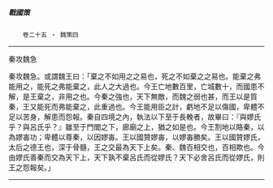 

##### 戰國策
　　`卷二十五 ‧ 魏策四`

* * *

秦攻魏急

秦攻魏急。或謂魏王曰：「棄之不如用之之易也，死之不如棄之之易也。能棄之弗能用之，能死之弗能棄之，此人之大過也。今王亡地數百里，亡城數十，而國患不解，是王棄之，非用之也。今秦之強也，天下無敵，而魏之弱也甚，而王以是質秦，王又能死而弗能棄之，此重過也。今王能用臣之計，虧地不足以傷國，卑體不足以苦身，解患而怨報。秦自四境之內，執法以下至于長輓者，故畢曰：『與嫪氏乎？與呂氏乎？』雖至于門閭之下，廊廟之上，猶之如是也。今王割地以賂秦，以為嫪毐功；卑體以尊秦，以因嫪毐。王以國贊嫪毐，以嫪毐勝矣。王以國贊嫪氏，太后之德王也，深于骨髓，王之交最為天下上矣。秦、魏百相交也，百相欺也。今由嫪氏善秦而交為天下上，天下孰不棄呂氏而從嫪氏？天下必舍呂氏而從嫪氏，則王之怨報矣。」

* * *

